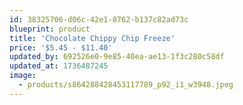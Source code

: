 ```yaml
---
id: 38325706-d06c-42e1-8762-b137c82ad73c
blueprint: product
title: 'Chocolate Chippy Chip Freeze'
price: '$5.45 - $11.40'
updated_by: 692526e0-9e85-40ea-ae13-1f3c280c58df
updated_at: 1736487245
image:
  - products/s864288428453117789_p92_i1_w3948.jpeg
---
```

